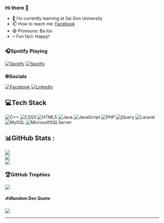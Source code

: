 ### Hi there 👋
- 🌱 I’m currently learning at Sai Gon University
- 📫 How to reach me: [Facebook](https://www.facebook.com/tikjuti.3723)
- 😄 Pronouns: Ba lùn 
- ⚡ Fun fact: Happy!
<!--
**tikjuti/tikjuti** is a ✨ _special_ ✨ repository because its `README.md` (this file) appears on your GitHub profile.

Here are some ideas to get you started:

- 🔭 I’m currently working on ...
- 🌱 I’m currently learning at Sai Gon University
- 👯 I’m looking to collaborate on ...
- 🤔 I’m looking for help with ...
- 💬 Ask me about ...
- 📫 How to reach me: ...
- 😄 Pronouns: ...
- ⚡ Fun fact: ...
-->
### 🎧Spotify Playing
[![Spotify](https://spotify-github-readme.vercel.app/api/spotify)](https://open.spotify.com/collection/tracks)
[![Spotify](https://spotify-playing-git-master.j2teamnnl.vercel.app/api/spotify-playing)](https://open.spotify.com/collection/tracks)
### 🌐Socials
[![Facebook](https://img.shields.io/badge/Facebook-%231877F2.svg?logo=Facebook&logoColor=white)](https://facebook.com/https://www.facebook.com/tikjuti.3723) [![LinkedIn](https://img.shields.io/badge/LinkedIn-%230077B5.svg?logo=linkedin&logoColor=white)](https://linkedin.com/in/https://www.linkedin.com/in/t%C4%83ng-qu%E1%BB%91c-tu%E1%BA%A5n-1b1110273/) 

## 💻Tech Stack
![C++](https://img.shields.io/badge/c++-%2300599C.svg?style=for-the-badge&logo=c%2B%2B&logoColor=white) ![CSS3](https://img.shields.io/badge/css3-%231572B6.svg?style=for-the-badge&logo=css3&logoColor=white) ![HTML5](https://img.shields.io/badge/html5-%23E34F26.svg?style=for-the-badge&logo=html5&logoColor=white) ![Java](https://img.shields.io/badge/java-%23ED8B00.svg?style=for-the-badge&logo=java&logoColor=white) ![JavaScript](https://img.shields.io/badge/javascript-%23323330.svg?style=for-the-badge&logo=javascript&logoColor=%23F7DF1E) ![PHP](https://img.shields.io/badge/php-%23777BB4.svg?style=for-the-badge&logo=php&logoColor=white) ![jQuery](https://img.shields.io/badge/jquery-%230769AD.svg?style=for-the-badge&logo=jquery&logoColor=white) ![Laravel](https://img.shields.io/badge/laravel-%23FF2D20.svg?style=for-the-badge&logo=laravel&logoColor=white) ![MySQL](https://img.shields.io/badge/mysql-%2300f.svg?style=for-the-badge&logo=mysql&logoColor=white) ![MicrosoftSQLServer](https://img.shields.io/badge/Microsoft%20SQL%20Sever-CC2927?style=for-the-badge&logo=microsoft%20sql%20server&logoColor=white)
## 📊GitHub Stats :
![](https://github-readme-stats.vercel.app/api?username=tikjuti&theme=radical&hide_border=false&include_all_commits=false&count_private=false)<br/>
![](https://github-readme-streak-stats.herokuapp.com/?user=tikjuti&theme=radical&hide_border=false)<br/>
![](https://github-readme-stats.vercel.app/api/top-langs/?username=tikjuti&theme=radical&hide_border=false&include_all_commits=false&count_private=false&layout=compact)

### 🏆GitHub Trophies
![](https://github-trophies.vercel.app/?username=tikjuti&theme=radical&no-frame=false&no-bg=false&margin-w=4)

#### ✍️Random Dev Quote
![](https://quotes-github-readme.vercel.app/api?type=horizontal&theme=radical)

---


